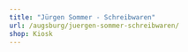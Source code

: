 ```yaml
---
title: "Jürgen Sommer - Schreibwaren"
url: /augsburg/juergen-sommer-schreibwaren/
shop: Kiosk
---
```

